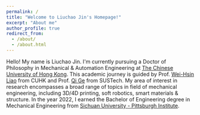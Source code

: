 ```yaml
---
permalink: /
title: "Welcome to Liuchao Jin's Homepage!"
excerpt: "About me"
author_profile: true
redirect_from:
  - /about/
  - /about.html
---
```


Hello! My name is Liuchao Jin. I'm currently pursuing a Doctor of Philosophy in Mechanical & Automation Engineering at [The Chinese University of Hong Kong](https://www.cuhk.edu.hk/english/index.html). This academic journey is guided by Prof. [Wei-Hsin Liao](https://www4.mae.cuhk.edu.hk/peoples/liao-wei-hsin/) from CUHK and Prof. [Qi Ge](https://faculty.sustech.edu.cn/?tagid=geq&iscss=1&snapid=1&orderby=date&go=1&lang=en) from SUSTech. My area of interest in research encompasses a broad range of topics in field of mechanical engineering, including 3D/4D printing, soft robotics, smart materials & structure. In the year 2022, I earned the Bachelor of Engineering degree in Mechanical Engineering from [Sichuan University - Pittsburgh Institute](https://scupi.scu.edu.cn/en/).
